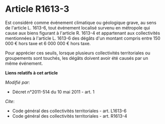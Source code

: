 # Article R1613-3

Est considéré comme événement climatique ou géologique grave, au sens de l'article L. 1613-6, tout événement localisé survenu
en métropole qui cause aux biens figurant à l'article R. 1613-4 et appartenant aux collectivités mentionnées à l'article L.
1613-6 des dégâts d'un montant compris entre 150 000 € hors taxe et 6 000 000 € hors taxe. 

Pour apprécier ces seuils, lorsque plusieurs collectivités territoriales ou groupements sont touchés, les dégâts doivent
avoir été causés par un même événement.

**Liens relatifs à cet article**

_Modifié par_:

  - Décret n°2011-514 du 10 mai 2011 - art. 1

_Cite_:

  - Code général des collectivités territoriales - art. L1613-6
  - Code général des collectivités territoriales - art. R1613-4

